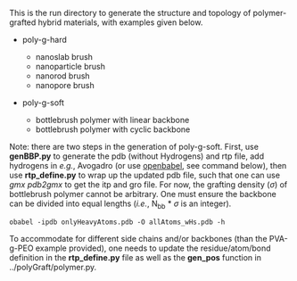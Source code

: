 This is the run directory to generate the structure and topology of polymer-grafted hybrid materials, with examples given below.
- poly-g-hard
  - nanoslab brush
  - nanoparticle brush
  - nanorod brush
  - nanopore brush

    
- poly-g-soft
  - bottlebrush polymer with linear backbone
  - bottlebrush polymer with cyclic backbone


Note: there are two steps in the generation of poly-g-soft. First, use **genBBP.py** to generate the pdb (without Hydrogens) and rtp file, add hydrogens in _e.g._, Avogadro (or use [openbabel](https://openbabel.org/docs/dev/Command-line_tools/babel.html), see command below), then use **rtp_define.py** to wrap up the updated pdb file, such that one can use _gmx pdb2gmx_ to get the itp and gro file. For now, the grafting density ($\sigma$) of bottlebrush polymer cannot be arbitrary. One must ensure the backbone can be divided into equal lengths (_i.e._, N<sub>bb</sub> * $\sigma$ is an integer).

```
obabel -ipdb onlyHeavyAtoms.pdb -O allAtoms_wHs.pdb -h
```

To accommodate for different side chains and/or backbones (than the PVA-g-PEO example provided), one needs to update the residue/atom/bond definition in the **rtp_define.py** file as well as the **gen_pos** function in ../polyGraft/polymer.py. 
